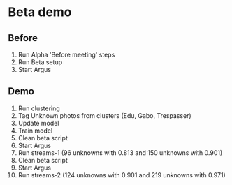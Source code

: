 # Beta demo

## Before

1. Run Alpha 'Before meeting' steps
2. Run Beta setup
3. Start Argus

## Demo

1. Run clustering
2. Tag Unknown photos from clusters (Edu, Gabo, Trespasser)
3. Update model
4. Train model
5. Clean beta script
6. Start Argus
7. Run streams-1 (96 unknowns with 0.813 and 150 unknowns with 0.901)
8. Clean beta script
9. Start Argus
10. Run streams-2 (124 unknowns with 0.901 and 219 unknowns with 0.971)